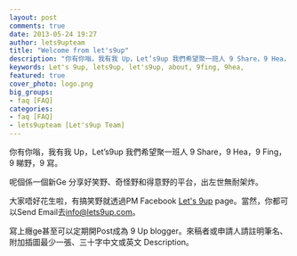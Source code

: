 ```yaml
---
layout: post
comments: true
date: 2013-05-24 19:27
author: lets9upteam
title: "Welcome from let's9up"
description: "你有你嗡，我有我 Up，Let’s9up 我們希望聚一班人 9 Share，9 Hea，9 Fing，9 睇野，9 寫。"
keywords: Let's 9up, lets9up, let's9up, about, 9fing, 9hea, 
featured: true
cover_photo: logo.png
big_groups: 
- faq [FAQ]
categories: 
- faq [FAQ]
- lets9upteam [Let's9up Team]
---
```


你有你嗡，我有我 Up，Let’s9up 我們希望聚一班人 9 Share，9 Hea，9 Fing，9 睇野，9 寫。


呢個係一個新Ge 分享好笑野、奇怪野和得意野的平台，出左世無耐架炸。


大家唔好花生啦，有搞笑野就透過PM Facebook [Let's 9up](http://www.facebook.com/Lets9up) page。當然，你都可以Send Email去[info@lets9up.com](mailto:example@example.com)。

寫上癮ge甚至可以定期開Post成為 9 Up blogger。來稿者或申請人請註明筆名、附加插圖最少一張、三十字中文或英文 Description。
